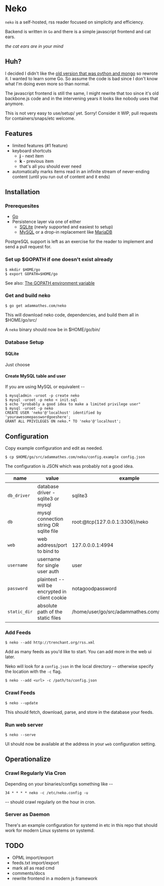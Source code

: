 # Neko


`neko` is a self-hosted, rss reader focused on simplicity and efficiency.

Backend is written in `Go` and there is a simple javascript frontend and cat ears.

*the cat ears are in your mind*

## Huh?

I decided I didn't like the [old version that was python and mongo](https://github.com/adammathes/neko_v1) so rewrote it. I wanted to learn some Go. So assume the code is bad since I don't know what I'm doing even more so than normal.

The javascript frontend is still the same, I might rewrite that too since it's old backbone.js code and in the intervening years it looks like nobody uses that anymore.

This is not very easy to use/setup/ yet. Sorry! Consider it WIP, pull requests for containers/snaps/etc welcome.

## Features

   * limited features (#1 feature)
   * keyboard shortcuts
      * **j** - next item
      * **k** - previous item
      * that's all you should ever need
   * automatically marks items read in an infinite stream of never-ending content (until you run out of content and it ends)
   
## Installation

### Prerequesites 

   * [Go](https://golang.org)
   * Persistence layer via one of either
     * [SQLite](https://sqlite.org/) (newly supported and easiest to setup)
     * [MySQL](https://dev.mysql.com) or a drop-in replacement like [MariaDB](https://mariadb.com)

PostgreSQL support is left as an exercise for the reader to implement and send a pull request for.

### Set up $GOPATH if one doesn't exist already

    $ mkdir $HOME/go  
    $ export GOPATH=$HOME/go
    
See also: [The GOPATH environment variable](https://golang.org/doc/code.html#GOPATH)

### Get and build neko

    $ go get adammathes.com/neko
   
This will download neko code, dependencies, and build them all in $HOME/go/src/

A `neko` binary should now be in $HOME/go/bin/

### Database Setup

#### SQLite

Just choose 

#### Create MySQL table and user

If you are using MySQL or equivalent --

    $ mysqladmin -uroot -p create neko  
    $ mysql -uroot -p neko < init.sql  
    $ echo "probably a good idea to make a limited privilege user"  
    $ mysql -uroot -p neko  
    CREATE USER 'neko'@'localhost' identified by 'yourawesomepasswordgoeshere';  
    GRANT ALL PRIVILEGES ON neko.* TO 'neko'@'localhost';  
       
## Configuration 

Copy example configuration and edit as needed.

    $ cp $HOME/go/src/adammathes.com/neko/config.example config.json

The configuration is JSON which was probably not a good idea.

| name         | value                                            | example        |
|--------------|--------------------------------------------------|----------------|
| `db_driver`  | database driver - sqlite3 or mysql               | sqlite3 |
| `db`         | mysql connection string OR sqlite file           | root:@tcp(127.0.0.1:3306)/neko |
| `web`        | web address/port to bind to                      | 127.0.0.0.1:4994 |
| `username`   | username for single user auth                    | user
| `password`   | plaintext -- will be encrypted in client cookie  | notagoodpassword    |
| `static_dir` | absolute path of the static files                |/home/user/go/src/adammathes.com/neko/static/|


### Add Feeds

    $ neko --add http://trenchant.org/rss.xml

Add as many feeds as you'd like to start. You can add more in the web ui later.

Neko will look for a `config.json` in the local directory -- otherwise specify the location with the `-c` flag.

    $ neko --add <url> -c /path/to/config.json

### Crawl Feeds

    $ neko --update

This should fetch, download, parse, and store in the database your feeds.

### Run web server

    $ neko --serve
    
UI should now be available at the address in your `web` configuration setting.
 
## Operationalize

### Crawl Regularly Via Cron

Depending on your binaries/configs something like --

    34 * * * * neko -c /etc/neko.config -u

-- should crawl regularly on the hour in cron.

### Server as Daemon

There's an example configuration for systemd in etc in this repo that should work for modern Linux systems on systemd.

## TODO

   * OPML import/export
   * feeds.txt import/export
   * mark all as read cmd
   * comments/docs
   * rewrite frontend in a modern js framework
